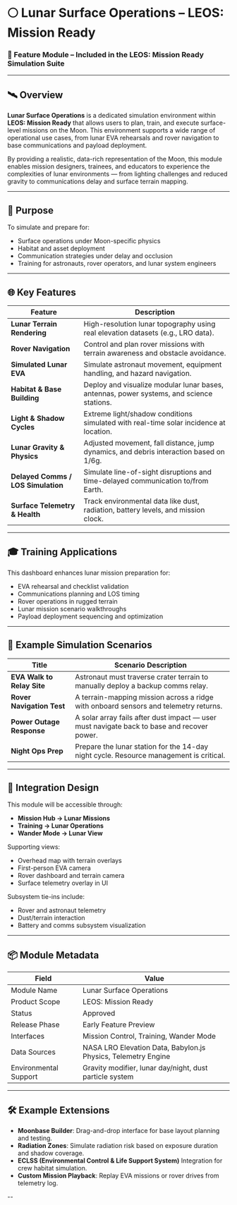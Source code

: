 # 🌕 Lunar Surface Operations – LEOS: Mission Ready

### 📁 Feature Module – Included in the LEOS: Mission Ready Simulation Suite

---

## 🛰️ Overview

**Lunar Surface Operations** is a dedicated simulation environment within **LEOS: Mission Ready** that allows users to plan, train, and execute surface-level missions on the Moon. This environment supports a wide range of operational use cases, from lunar EVA rehearsals and rover navigation to base communications and payload deployment.

By providing a realistic, data-rich representation of the Moon, this module enables mission designers, trainees, and educators to experience the complexities of lunar environments — from lighting challenges and reduced gravity to communications delay and surface terrain mapping.

---

## 🎯 Purpose

To simulate and prepare for:

- Surface operations under Moon-specific physics
- Habitat and asset deployment
- Communication strategies under delay and occlusion
- Training for astronauts, rover operators, and lunar system engineers

---

## 🌐 Key Features

| Feature                           | Description |
|----------------------------------|-------------|
| **Lunar Terrain Rendering**       | High-resolution lunar topography using real elevation datasets (e.g., LRO data). |
| **Rover Navigation**              | Control and plan rover missions with terrain awareness and obstacle avoidance. |
| **Simulated Lunar EVA**           | Simulate astronaut movement, equipment handling, and hazard navigation. |
| **Habitat & Base Building**       | Deploy and visualize modular lunar bases, antennas, power systems, and science stations. |
| **Light & Shadow Cycles**         | Extreme light/shadow conditions simulated with real-time solar incidence at location. |
| **Lunar Gravity & Physics**       | Adjusted movement, fall distance, jump dynamics, and debris interaction based on 1/6g. |
| **Delayed Comms / LOS Simulation**| Simulate line-of-sight disruptions and time-delayed communication to/from Earth. |
| **Surface Telemetry & Health**    | Track environmental data like dust, radiation, battery levels, and mission clock. |

---

## 🎓 Training Applications

This dashboard enhances lunar mission preparation for:

- EVA rehearsal and checklist validation
- Communications planning and LOS timing
- Rover operations in rugged terrain
- Lunar mission scenario walkthroughs
- Payload deployment sequencing and optimization

---

## 🧪 Example Simulation Scenarios

| Title                     | Scenario Description |
|--------------------------|----------------------|
| **EVA Walk to Relay Site** | Astronaut must traverse crater terrain to manually deploy a backup comms relay. |
| **Rover Navigation Test**  | A terrain-mapping mission across a ridge with onboard sensors and telemetry returns. |
| **Power Outage Response**  | A solar array fails after dust impact — user must navigate back to base and recover power. |
| **Night Ops Prep**         | Prepare the lunar station for the 14-day night cycle. Resource management is critical. |

---

## 🧩 Integration Design

This module will be accessible through:

- **Mission Hub → Lunar Missions**
- **Training → Lunar Operations**
- **Wander Mode → Lunar View**

Supporting views:

- Overhead map with terrain overlays
- First-person EVA camera
- Rover dashboard and terrain camera
- Surface telemetry overlay in UI

Subsystem tie-ins include:

- Rover and astronaut telemetry
- Dust/terrain interaction
- Battery and comms subsystem visualization

---

## 📦 Module Metadata

| Field | Value |
|-------|-------|
| Module Name | Lunar Surface Operations |
| Product Scope | LEOS: Mission Ready |
| Status | Approved |
| Release Phase | Early Feature Preview |
| Interfaces | Mission Control, Training, Wander Mode |
| Data Sources | NASA LRO Elevation Data, Babylon.js Physics, Telemetry Engine |
| Environmental Support | Gravity modifier, lunar day/night, dust particle system |

---

## 🛠️ Example Extensions

- **Moonbase Builder**: Drag-and-drop interface for base layout planning and testing.
- **Radiation Zones**: Simulate radiation risk based on exposure duration and shadow coverage.
- **ECLSS (Environmental Control & Life Support System)** Integration for crew habitat simulation.
- **Custom Mission Playback**: Replay EVA missions or rover drives from telemetry log.

--